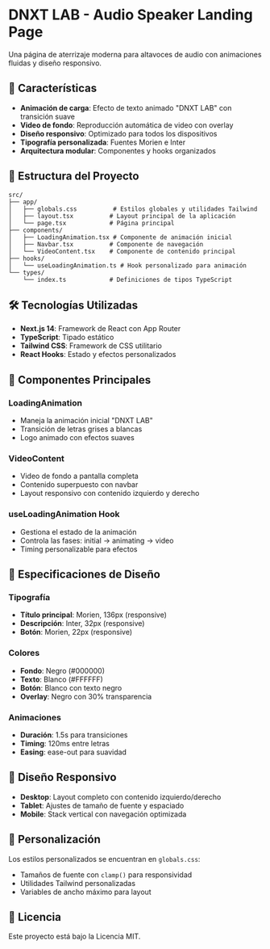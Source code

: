 # DNXT LAB - Audio Speaker Landing Page

Una página de aterrizaje moderna para altavoces de audio con animaciones fluidas y diseño responsivo.

## 🚀 Características

- **Animación de carga**: Efecto de texto animado "DNXT LAB" con transición suave
- **Video de fondo**: Reproducción automática de video con overlay
- **Diseño responsivo**: Optimizado para todos los dispositivos
- **Tipografía personalizada**: Fuentes Morien e Inter
- **Arquitectura modular**: Componentes y hooks organizados

## 📁 Estructura del Proyecto

```
src/
├── app/
│   ├── globals.css          # Estilos globales y utilidades Tailwind
│   ├── layout.tsx          # Layout principal de la aplicación
│   └── page.tsx            # Página principal
├── components/
│   ├── LoadingAnimation.tsx # Componente de animación inicial
│   ├── Navbar.tsx          # Componente de navegación
│   └── VideoContent.tsx    # Componente de contenido principal
├── hooks/
│   └── useLoadingAnimation.ts # Hook personalizado para animación
└── types/
    └── index.ts            # Definiciones de tipos TypeScript
```

## 🛠️ Tecnologías Utilizadas

- **Next.js 14**: Framework de React con App Router
- **TypeScript**: Tipado estático
- **Tailwind CSS**: Framework de CSS utilitario
- **React Hooks**: Estado y efectos personalizados

## 🎨 Componentes Principales

### LoadingAnimation
- Maneja la animación inicial "DNXT LAB"
- Transición de letras grises a blancas
- Logo animado con efectos suaves

### VideoContent
- Video de fondo a pantalla completa
- Contenido superpuesto con navbar
- Layout responsivo con contenido izquierdo y derecho

### useLoadingAnimation Hook
- Gestiona el estado de la animación
- Controla las fases: initial → animating → video
- Timing personalizable para efectos

## 🎯 Especificaciones de Diseño

### Tipografía
- **Título principal**: Morien, 136px (responsive)
- **Descripción**: Inter, 32px (responsive)
- **Botón**: Morien, 22px (responsive)

### Colores
- **Fondo**: Negro (#000000)
- **Texto**: Blanco (#FFFFFF)
- **Botón**: Blanco con texto negro
- **Overlay**: Negro con 30% transparencia

### Animaciones
- **Duración**: 1.5s para transiciones
- **Timing**: 120ms entre letras
- **Easing**: ease-out para suavidad

## 📱 Diseño Responsivo

- **Desktop**: Layout completo con contenido izquierdo/derecho
- **Tablet**: Ajustes de tamaño de fuente y espaciado
- **Mobile**: Stack vertical con navegación optimizada

## 🔧 Personalización

Los estilos personalizados se encuentran en `globals.css`:
- Tamaños de fuente con `clamp()` para responsividad
- Utilidades Tailwind personalizadas
- Variables de ancho máximo para layout

## 📄 Licencia

Este proyecto está bajo la Licencia MIT.